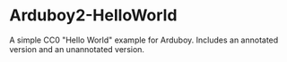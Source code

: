 # Arduboy2-HelloWorld
A simple CC0 "Hello World" example for Arduboy. Includes an annotated version and an unannotated version.
